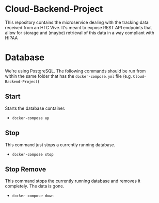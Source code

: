 # Cloud-Backend-Project

This repository contains the microservice dealing with the tracking data received from an HTC Vive. It's meant to expose REST API endpoints that allow for
storage and (maybe) retrieval of this data in a way compliant with HIPAA

# Database
We're using PostgreSQL. The following commands should be run from within the same folder that has the `docker-compose.yml`
file (e.g. `Cloud-Backend-Project`)

## Start
Starts the database container.
* `docker-compose up`

## Stop
This command just stops a currently running database.
* `docker-compose stop`

## Stop Remove
This command stops the currently running database and removes it completely. The data is gone.
* `docker-compose down`